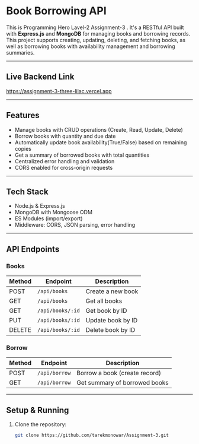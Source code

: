 # Book Borrowing API

This is Programming Hero Lavel-2 Assignment-3 . It's a RESTful API built with
**Express.js** and **MongoDB** for managing books and borrowing records.  
This project supports creating, updating, deleting, and fetching books, as well
as borrowing books with availability management and borrowing summaries.

---

## Live Backend Link

https://assignment-3-three-lilac.vercel.app

---

## Features

- Manage books with CRUD operations (Create, Read, Update, Delete)
- Borrow books with quantity and due date
- Automatically update book availability(True/False) based on remaining copies
- Get a summary of borrowed books with total quantities
- Centralized error handling and validation
- CORS enabled for cross-origin requests

---

## Tech Stack

- Node.js & Express.js
- MongoDB with Mongoose ODM
- ES Modules (import/export)
- Middleware: CORS, JSON parsing, error handling

---

## API Endpoints

### Books

| Method | Endpoint         | Description       |
| ------ | ---------------- | ----------------- |
| POST   | `/api/books`     | Create a new book |
| GET    | `/api/books`     | Get all books     |
| GET    | `/api/books/:id` | Get book by ID    |
| PUT    | `/api/books/:id` | Update book by ID |
| DELETE | `/api/books/:id` | Delete book by ID |

### Borrow

| Method | Endpoint      | Description                   |
| ------ | ------------- | ----------------------------- |
| POST   | `/api/borrow` | Borrow a book (create record) |
| GET    | `/api/borrow` | Get summary of borrowed books |

---

## Setup & Running

1. Clone the repository:

   ```bash
   git clone https://github.com/tarekmonowar/Assignment-3.git

   ```
